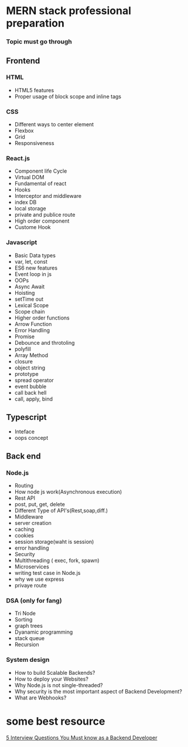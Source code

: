 # MERN stack professional preparation
 ### Topic must go through
 ## Frontend
  ### HTML
   - HTML5 features
   - Proper usage of block scope and inline tags
  ### CSS
   - Different ways to center element
   - Flexbox
   - Grid
   - Responsiveness
 ### React.js
   - Component life Cycle
   - Virtual DOM
   - Fundamental of react
   - Hooks
   - Interceptor and middleware 
   - index DB
   - local storage
   - private and publice route
   - High order component
   - Custome Hook
### Javascript 
   - Basic Data types
   - var, let, const
   - ES6 new features
   - Event loop in js
   - OOPs
   - Async Await
   - Hoisting
   - setTime out
   - Lexical Scope
   - Scope chain
   - Higher order functions
   - Arrow Function
   - Error Handling
   - Promise
   - Debounce and throtoling
   - polyfill
   - Array Method
   - closure
   - object string
   - prototype
   - spread operator
   - event bubble
   - call back hell
   - call, apply, bind
## Typescript
   - Inteface
   - oops concept
## Back end
  ### Node.js
   - Routing
   - How node js work(Asynchronous execution)
   - Rest API
   - post, put, get, delete 
   - Different Type of API's(Rest,soap,diff.)
   - Middleware
   - server creation
   - caching
   - cookies
   - session storage(waht is session)
   - error handling
   - Security
   - Multithreading ( exec, fork, spawn)
   - Microservices
   - writing test case in Node.js
   - why we use express
   - privaye route
### DSA (only for fang)
   - Tri Node
   - Sorting
   - graph trees
   - Dyanamic programming
   - stack queue
   - Recursion
### System design
   - How to build Scalable Backends?
   - How to deploy your Websites?
   - Why Node.js is not single-threaded?
   - Why security is the most important aspect of Backend Development?
   - What are Webhooks?

# some best resource
[5 Interview Questions You Must know as a Backend Developer](https://www.youtube.com/watch?v=ack9Eb7Hvqk)
     
  
